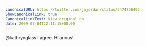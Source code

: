 ```yaml
---
canonicalURL: https://twitter.com/jmjordan/status/2474736402
ShowCanonicalLink: true
CanonicalLinkText: View original on
date: 2009-07-04T22:11:15+00:00
---
```

@kathrynglass I agree. Hilarious!